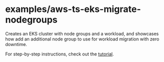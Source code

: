 # examples/aws-ts-eks-migrate-nodegroups

Creates an EKS cluster with node groups and a workload, and showcases how add an
additional node group to use for workload migration with zero downtime.

For step-by-step instructions, check out the [tutorial][tutorial-migrate-nodegroups].

[tutorial-migrate-nodegroups]: http://www.pulumi.com/docs/reference/tutorials/kubernetes/tutorial-eks-migrate-nodegroups/
